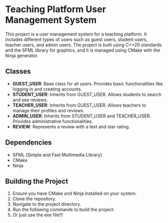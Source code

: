 # Teaching Platform User Management System

This project is a user management system for a teaching platform. It includes different types of users such as guest users, student users, teacher users, and admin users. The project is built using C++20 standards and the SFML library for graphics, and it is managed using CMake with the Ninja generator.

## Classes

- **GUEST_USER**: Base class for all users. Provides basic functionalities like logging in and creating accounts.
- **STUDENT_USER**: Inherits from GUEST_USER. Allows students to search and see reviews.
- **TEACHER_USER**: Inherits from GUEST_USER. Allows teachers to manage their profiles and reviews.
- **ADMIN_USER**: Inherits from STUDENT_USER and TEACHER_USER. Provides administrative functionalities.
- **REVIEW**: Represents a review with a text and star rating.

## Dependencies

- SFML (Simple and Fast Multimedia Library)
- CMake
- Ninja

## Building the Project

1. Ensure you have CMake and Ninja installed on your system.
2. Clone the repository.
3. Navigate to the project directory.
4. Run the following commands to build the project:
5. Or just use the exe file!!!

    
